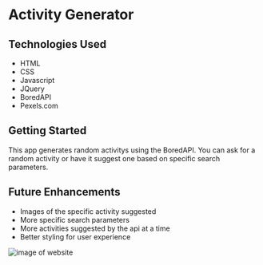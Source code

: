 # Activity Generator

## Technologies Used
- HTML
- CSS
- Javascript
- JQuery
- BoredAPI
- Pexels.com

<!-- img goes here -->

## Getting Started
<!-- link to website -->
This app generates random activitys using the BoredAPI. You can ask for a random activity or have it suggest one based on specific search parameters. 

## Future Enhancements
- Images of the specific activity suggested
- More specific search parameters
- More activities suggested by the api at a time
- Better styling for user experience

<img alt="image of website" src="https://imgur.com/a/wFJe7gs">
